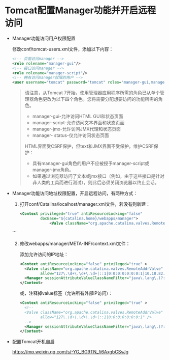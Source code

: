 

# Tomcat配置Manager功能并开启远程访问

* Manager功能访问用户权限配置

  修改conf/tomcat-users.xml文件，添加以下内容：

  ```xml
  <!-- 页面访问manager -->
  <role rolename="manager-gui"/>
  <!-- 接口访问manager -->
  <role rolename="manager-script"/>
  <!-- 拥有访问manager权限的用户 -->
  <user username="tomcat" password="tomcat" roles="manager-gui,manager-script"/>
  ```

  >请注意，从Tomcat 7开始，使用管理器应用程序所需的角色已从单个管理器角色更改为以下四个角色。您将需要分配想要访问的功能所需的角色。
  >
  >* manager-gui-允许访问HTML GUI和状态页面
  >* manager-script-允许访问文本界面和状态页面
  >* manager-jmx-允许访问JMX代理和状态页面
  >* manager- status-仅允许访问状态页面
  >
  >HTML界面受CSRF保护，但text和JMX界面不受保护。维护CSRF保护：
  >
  >* 具有manager-gui角色的用户不应被授予manager-script或manager-jmx角色。
  >* 如果通过浏览器访问了文本或jmx接口（例如，由于这些接口是针对非人类的工具而进行测试），则此后必须关闭浏览器以终止会话。

* Manager功能访问地址权限配置，开启远程访问，有两种方式：

  1. 打开conf/Catalina/localhost/manager.xml文件，若没有则新建：

     ```xml
     <Context privileged="true" antiResourceLocking="false"   
              docBase="${catalina.home}/webapps/manager">  
                  <Valve className="org.apache.catalina.valves.RemoteAddrValve" allow="^.*$" />  
   </Context> 
     ```
  
  2. 修改webapps/manager/META-INF/context.xml文件：
  
     添加允许访问的IP地址：
  
     ```xml
     <Context antiResourceLocking="false" privileged="true" >
       <Valve className="org.apache.catalina.valves.RemoteAddrValve"
              allow="127\.\d+\.\d+\.\d+|::1|0:0:0:0:0:0:0:1|10.10.82.73" />
       <Manager sessionAttributeValueClassNameFilter="java\.lang\.(?:Boolean|Integer|Long|Number|String)|org\.apache\.catalina\.filters\.CsrfPreventionFilter\$LruCache(?:\$1)?|java\.util\.(?:Linked)?HashMap"/>
     </Context>
     ```
  
     或，注释掉value标签（允许所有外部IP访问）：
  
     ```xml
     <Context antiResourceLocking="false" privileged="true" >
       <!--
       <Valve className="org.apache.catalina.valves.RemoteAddrValve"
              allow="127\.\d+\.\d+\.\d+|::1|0:0:0:0:0:0:0:1" />
       -->
       <Manager sessionAttributeValueClassNameFilter="java\.lang\.(?:Boolean|Integer|Long|Number|String)|org\.apache\.catalina\.filters\.CsrfPreventionFilter\$LruCache(?:\$1)?|java\.util\.(?:Linked)?HashMap"/>
     </Context>
     ```

- 配置Tomcat开机自启

  https://mp.weixin.qq.com/s/-YG_BG9TN_fi6AxgbCSvJg